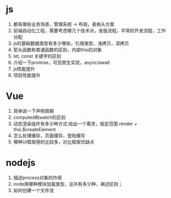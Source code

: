 # js
1. 都有哪些业务场景，管理系统 -> 布局，表格头方案
2. 前端自动化工程，需要考虑哪几个技术点，发版流程，平常的开发流程，工作分配
3. js的基础数据类型有多少哪些，引用类型，浅拷贝，深拷贝
4. 箭头函数和普通函数的区别，内部this的对象
5. let, const 关键字的区别
6. 介绍一下promise，可否原生实现，async/await
7. js性能提升
8. 项目性能提升
# Vue
1. 简单说一下声明周期
2. computed和watch的区别
3. 动态渲染组件有多少种方式:给出一个需求，规定范围
render + this.$createElement
4. 怎么处理缓存，页面缓存，登陆缓存
5. 哪种UI框架用的比较多，对比框架优缺点
# nodejs
1. 描述process对象的作用
2. node用哪种模块加载类型，总共有多少种，阐述区别；
3. 如何创建一个文件流
